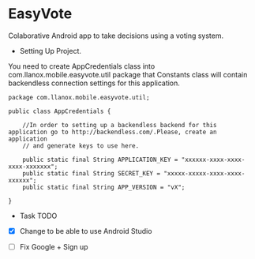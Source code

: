 EasyVote
========

Colaborative Android app to take decisions using a voting system.

* Setting Up Project.

You need to create AppCredentials class into com.llanox.mobile.easyvote.util package that Constants class will contain backendless connection settings for this application.

```
package com.llanox.mobile.easyvote.util;

public class AppCredentials {

    //In order to setting up a backendless backend for this application go to http://backendless.com/.Please, create an application
    // and generate keys to use here.

    public static final String APPLICATION_KEY = "xxxxxx-xxxx-xxxx-xxxx-xxxxxxx";
    public static final String SECRET_KEY = "xxxxx-xxxxx-xxxx-xxxx-xxxxxx";
    public static final String APP_VERSION = "vX";

}
```
* Task TODO
- [x] Change to be able to use Android Studio 
- [ ] Fix Google + Sign up


